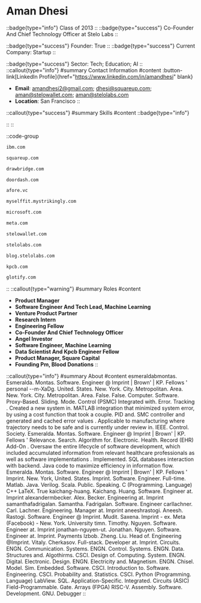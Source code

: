 # Aman Dhesi
::badge{type="info"}
Class of 2013
::
::badge{type="success"}
Co-Founder And Chief Technology Officer at Stelo Labs
::

::badge{type="success"}
Founder: True
::
::badge{type="success"}
Current Company: Startup
::

::badge{type="success"}
Sector: Tech; Education; AI
::
::callout{type="info"}
#summary
Contact Information
#content
:button-link[LinkedIn Profile]{href="https://www.linkedin.com/in/amandhesi" blank}
- **Email**: amandhesi2@gmail.com; dhesi@squareup.com; aman@stelowallet.com; aman@stelolabs.com
- **Location**: San Francisco
::

::callout{type="success"}
#summary
Skills
#content
::badge{type="info"}

::
::

::code-group
```bash [IBM]
ibm.com
```
```bash [Square]
squareup.com
```
```bash [Drawbridge]
drawbridge.com
```
```bash [DoorDash]
doordash.com
```
```bash [Afore Capital]
afore.vc
```
```bash [MyselfFit]
myselffit.mystrikingly.com
```
```bash [Microsoft]
microsoft.com
```
```bash [Meta]
meta.com
```
```bash [Stelowallet]
stelowallet.com
```
```bash [Stelolabs]
stelolabs.com
```
```bash [Stelo Labs]
blog.stelolabs.com
```
```bash [Kleiner Perkins Caufield & Byers]
kpcb.com
```
```bash [Glotify]
glotify.com
```
::
::callout{type="warning"}
#summary
Roles
#content
- **Product Manager**
- **Software Engineer And Tech Lead, Machine Learning**
- **Venture Product Partner**
- **Research Intern**
- **Engineering Fellow**
- **Co-Founder And Chief Technology Officer**
- **Angel Investor**
- **Software Engineer, Machine Learning**
- **Data Scientist And Kpcb Engineer Fellow**
- **Product Manager, Square Capital**
- **Founding Pm, Blood Donations**
::

::callout{type="info"}
#summary
About
#content
esmeraldabmontas. Esmeralda. Montas. Software. Engineer @ Imprint | Brown' | KP. Fellows ' personal --m-XaDg. United. States. New. York. City. Metropolitan. Area. New. York. City. Metropolitan. Area. False. False. Computer. Software. Proxy-Based. Sliding. Mode. Control (PSMC) Integrated with. Error. Tracking . Created a new system in. MATLAB integration that minimized system error, by using a cost function that took a couple. PID and. SMC controller and generated and cached error values . Applicable to manufacturing where trajectory needs to be safe and is currently under review in. IEEE. Control. Society. Esmeralda. Montas. Software. Engineer @ Imprint | Brown' | KP. Fellows ' Relevance. Search. Algorithm for. Electronic. Health. Record (EHR) Add-On . Oversaw the entire lifecycle of software development, which included accumulated information from relevant healthcare professionals as well as software implementations . Implemented. SQL databases interaction with backend. Java code to maximize efficiency in information flow. Esmeralda. Montas. Software. Engineer @ Imprint | Brown' | KP. Fellows ' Imprint. New. York, United. States. Imprint. Software. Engineer. Full-time. Matlab. Java. Verilog. Scala. Public. Speaking. C (Programming. Language) C++ LaTeX. True kaichang-huang. Kaichang. Huang. Software. Engineer at. Imprint alexandermbecker. Alex. Becker. Engineering at. Imprint samanthafadrigalan. Samantha. Fadrigalan. Software. Engineer carllachner. Carl. Lachner. Engineering. Manager at. Imprint aneeshrastogi. Aneesh. Rastogi. Software. Engineer @ Imprint. Mudit. Saxena. Imprint - ex. Meta (Facebook) - New. York. University timn. Timothy. Nguyen. Software. Engineer at. Imprint jonathan-nguyen-ut. Jonathan. Nguyen. Software. Engineer at. Imprint. Payments lzbob. Zheng. Liu. Head of. Engineering @Imprint. Vitaly. Cherkasov. Full-stack. Developer at. Imprint. Circuits. ENGN. Communication. Systems. ENGN. Control. Systems. ENGN. Data. Structures and. Algothirms. CSCI. Design of. Computing. System. ENGN. Digital. Electronic. Design. ENGN. Electricity and. Magnetism. ENGN. Chisel. Model. Sim. Embedded. Software. CSCI. Introduction to. Software. Engineering. CSCI. Probability and. Statistics. CSCI. Python (Programming. Language) LabView. SQL. Application-Specific. Integrated. Circuits (ASIC) Field-Programmable. Gate. Arrays (FPGA) RISC-V. Assembly. Software. Development. GNU. Debugger
::
